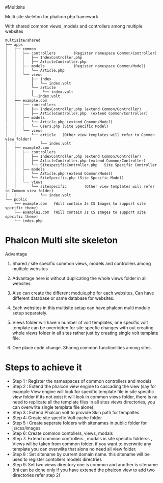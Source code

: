 #Multisite 

Multi site skeleton for phalcon php framework

With shared common views ,models and controllers among multiple websites 

	multisite/shared 
	├── apps
	│   ├── common
	│   │   ├── controllers        (Register namespace Common/Controller)
	│   │   │   ├── IndexController.php   
	│   │   │   ├── ArticleController.php
	│   │   ├── models             (Register namespace Common/Model)
	│   │   │   └── Article.php  
	│   │   └── views
	│   │       ├── index
	│   │       │   └── index.volt
	│   │       └── article
	│   │       |    └── index.volt
	|   |       └──index.volt   
	│   ├── example.com
	│   │   ├── controllers
	│   │   │   ├── IndexController.php (extend Common/Controller)
	│   │   │   ├── ArticleController.php  (extend Common/Controller)
	│   │   ├── models
	│   │   │   └── Article.php (extend Common/Model)
	|   |   |   └── Users.php (Site Specific Model)
	│   │   └── views
	│   │       └── article   (Other view templates will refer to Common view folder)
	│   │           └── index.volt
	│   ├── example2.com
	│   │   ├── controllers
	│   │   │   ├── IndexController.php (extend Common/Controller)
	│   │   │   ├── ArticleController.php (extend Common/Controller)
	│   │   │   └── SitespecificController.php   Site Specific Controller
	│   │   ├── models
	│   │   │   └── Article.php (extend Common/Model)
	|   |   |   └── SiteSpecific.php (Site Specific Model)
	│   │   └── views
	│   │       └── sitespecific        (Other view templates will refer to Common view folder)
	│   │           └── index.volt
	└── public
	    └── example.com   (Will contain Js CS Images to support site specific theme)
	    └── example2.com  (Will contain Js CS Images to support site specific theme)
	    └── index.php




# Phalcon Multi site skeleton  

Advantage 

1. Shared / site specific common views, models and controllers among multiple websites 

2. Advantage here is without duplicating the whole views folder in all websites

3. Also can create the different module.php for each websites, Can have different database or same database for websites. 

4. Each websites in this multisite setup can have phalcon multi module setup separately.  

5. Views folder will have n number of volt templates, one specific volt template can be overridden for site specfic changes with out creating whole views folder in all sites rather just by creating single volt template file.

6. One place code change. Sharing common functionlities among sites. 


# **Steps to achieve it**

* Step 1 : Register the namespaces of common controllers and models
* Step 2 : Extend the phalcon view engine to cascading the view (say for example View engine will look for specific template file in site specific view folder if its not exist it will look in common views folder, there is no need to replicate all the template files in all sites views directories, you can overwrite single template file alone).
* Step 3 : Extend Phalcon volt to provide Skin path for tempaltes
* Step 4: Create site specfic Volt cache folder
* Step 5 : Create seperate folders with sitenames in public folder for js/css/images
* Step 6: Create common contollers, views, modals
* Step 7: Extend common controllers , modals in site specific folderss , Views wil be taken from common folder. if you want to overwrite any template you can overwiite that alone no need all view folder.
* Step 8 : Set sitename by current domain name. this sitename will be used to register contollers models directries
* Step 9: Set two views directory one is common and another is sitename (thi can be done only if you have extened the phalcon view to add two directories refer step 2)

